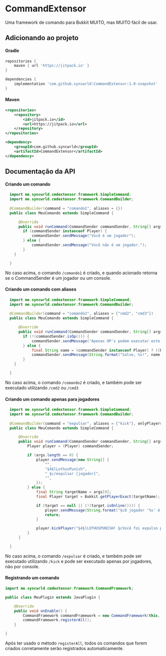 
# CommandExtensor
Uma framework de comando para Bukkit MUITO, mas MUITO fácil de usar.

## Adicionando ao projeto

#### Gradle
```gradle
repositories {
	maven { url 'https://jitpack.io' }
}

dependencies {
	implementation 'com.github.syncwrld:CommandExtensor:1.0-snapshot'
}
```


#### Maven
```xml
<repositories>
	<repository>
		<id>jitpack.io</id>
		<url>https://jitpack.io</url>
	</repository>
</repositories>

<dependency>
	<groupId>com.github.syncwrld</groupId>
	<artifactId>CommandExtensor</artifactId>
</dependency>
```

## Documentação da API

#### Criando um comando

```java
  import me.syncwrld.cmdextensor.framework.SimpleCommand;
  import me.syncwrld.cmdextensor.framework.CommandBuilder;
  
  @CommandBuilder(command = "comando1", aliases = {})
  public class MeuComando extends SimpleCommand {

      @Override
      public void runCommand(CommandSender commandSender, String[] args) {
        if (commandSender instanceof Player) {
            commandSender.sendMessage("Você é um jogador");
        } else {
            commandSender.sendMessage("Você não é um jogador.");
        }
    }

  }
```
No caso acima, o comando `/comando1` é criado, e quando acionado retorna se o CommandSender é um jogador ou um console.

#### Criando um comando com aliases

```java
  import me.syncwrld.cmdextensor.framework.SimpleCommand;
  import me.syncwrld.cmdextensor.framework.CommandBuilder;
  
  @CommandBuilder(command = "comando2", aliases = {"cmd2", "cmd3"})
  public class MeuComando extends SimpleCommand {

      @Override
      public void runCommand(CommandSender commandSender, String[] args) {
        if (!(commandSender.isOp())) {
            commandSender.sendMessage("Apenas OP's podem executar este comando.");
        } else {
            final String name = (commandSender instanceof Player) ? ((Player) commandSender).getName()) : "Console";
            commandSender.sendMessage(String.format("Salve, %s!", name));
        }
    }

  }
```
No caso acima, o comando `/comando2` é criado, e também pode ser executado utilizando `/cmd2` ou `/cmd3`

#### Criando um comando apenas para jogadores

```java
  import me.syncwrld.cmdextensor.framework.SimpleCommand;
  import me.syncwrld.cmdextensor.framework.CommandBuilder;
  
  @CommandBuilder(command = "expulsar", aliases = {"kick"}, onlyPlayers = true)
  public class MeuComando extends SimpleCommand {

      @Override
      public void runCommand(CommandSender commandSender, String[] args) {
          Player player = (Player) commandSender;

          if (args.length == 0) {
              player.sendMessage(new String[] {
                  "",
                  "§4§lLothusPunish",
                  " §c/expulsar [jogador]",
                  "",
              });
          } else {
              final String targetName = args[0];
              final Player target = Bukkit.getPlayerExact(targetName);

              if (target == null || (!(target.isOnline()))) {
                  player.sendMessage(String.format("§cO jogador '%s' é inválido ou está offline.", targetName));
                  return;
              }

              player.kickPlayer("§4§lLOTHUSPUNISH! §cVocê foi expulso pelo staff " + player.getName() + "!");
          }
      }

  }
```
No caso acima, o comando `/expulsar` é criado, e também pode ser executado utilizando `/kick` e pode ser executado apenas por jogadores, não por console.

#### Registrando um comando

```java
import me.syncwrld.cmdextensor.framework.CommandFramework;

public class MeuPlugin extends JavaPlugin {

    @Override
    public void onEnable() {
        CommandFramework commandFramework = new CommandFramework(this, MeuPlugin.class);
        commandFramework.registerAll();
    }

}
```
Após ter usado o método `registerAll`, todos os comandos que forem criados corretamente serão registrados automaticamente.
